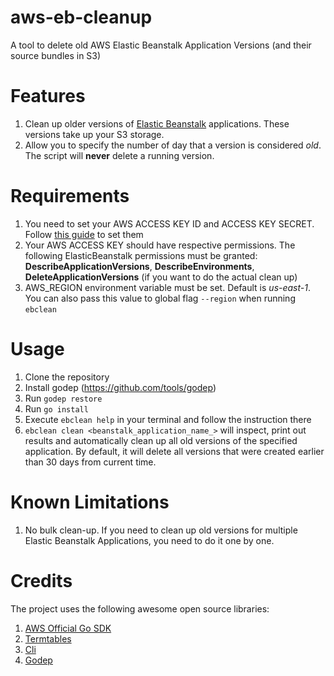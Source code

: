 # aws-eb-cleanup
A tool to delete old AWS Elastic Beanstalk Application Versions (and their source bundles in S3)

# Features

1. Clean up older versions of [Elastic Beanstalk](http://aws.amazon.com/documentation/elastic-beanstalk/) applications. These versions take up your S3 storage.
2. Allow you to specify the number of day that a version is considered *old*. The script will **never** delete a running version.

# Requirements

1. You need to set your AWS ACCESS KEY ID and ACCESS KEY SECRET. Follow [this guide](https://github.com/aws/aws-sdk-go) to set them
2. Your AWS ACCESS KEY should have respective permissions. The following ElasticBeanstalk permissions must be granted: **DescribeApplicationVersions**, **DescribeEnvironments**, **DeleteApplicationVersions** (if you want to do the actual clean up)  
3. AWS_REGION environment variable must be set. Default is *us-east-1*. You can also pass this value to global flag `--region` when running `ebclean`

# Usage

1. Clone the repository
2. Install godep (https://github.com/tools/godep)
3. Run `godep restore`
4. Run `go install`
5. Execute `ebclean help` in your terminal and follow the instruction there
6. `ebclean clean <beanstalk_application_name_>` will inspect, print out results and automatically clean up all old versions of the specified application. By default, it will delete all versions that were created earlier than 30 days from current time.

# Known Limitations

1. No bulk clean-up. If you need to clean up old versions for multiple Elastic Beanstalk Applications, you need to do it one by one. 

# Credits

The project uses the following awesome open source libraries:

1. [AWS Official Go SDK](https://github.com/aws/aws-sdk-go)
2. [Termtables](https://github.com/apcera/termtables)
3. [Cli](github.com/codegangsta/cli)
4. [Godep](https://github.com/tools/godep)



